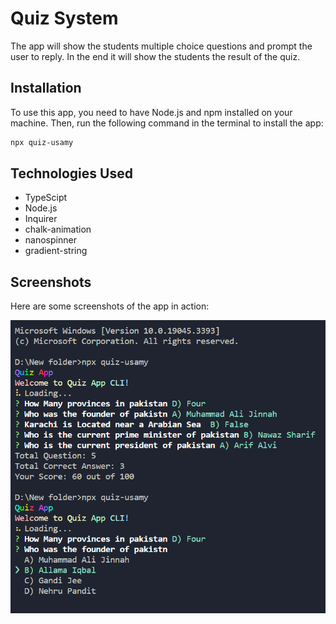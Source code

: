 # Quiz System

The app will show the students multiple choice questions and prompt the user to reply. In the end it will show the students the result of the quiz.

## Installation

To use this app, you need to have Node.js and npm installed on your machine. Then, run the following command in the terminal to install the app:

```bash
npx quiz-usamy
```

## Technologies Used

- TypeScipt
- Node.js
- Inquirer
- chalk-animation
- nanospinner
- gradient-string

## Screenshots

Here are some screenshots of the app in action:

![Alt text](image.png)
